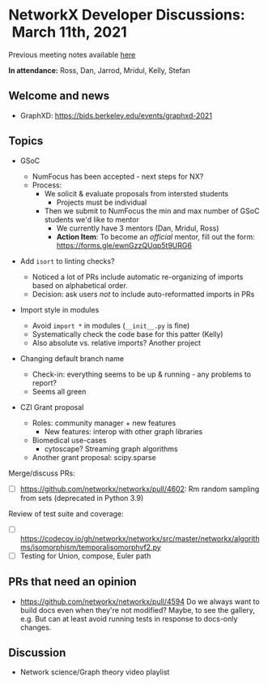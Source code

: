 # NetworkX Developer Discussions:  March 11th, 2021

Previous meeting notes available [here](https://github.com/networkx/archive/tree/master/meetings)

**In attendance:** Ross, Dan, Jarrod, Mridul, Kelly, Stefan

## Welcome and news

- GraphXD: https://bids.berkeley.edu/events/graphxd-2021

## Topics

- GSoC
  * NumFocus has been accepted - next steps for NX?
  * Process:
    - We solicit & evaluate proposals from intersted students
      * Projects must be individual
    - Then we submit to NumFocus the min and max number of GSoC students we'd like to mentor
      * We currently have 3 mentors (Dan, Mridul, Ross)
      * **Action Item**: To become an *official* mentor, fill out the form: https://forms.gle/ewnGzzQUqp5t9URG6

- Add `isort` to linting checks?
  * Noticed a lot of PRs include automatic re-organizing of imports based on alphabetical order.
  * Decision: ask users *not* to include auto-reformatted imports in PRs
  
- Import style in modules
  * Avoid `import *` in modules (`__init__.py` is fine)
  * Systematically check the code base for this patter (Kelly)
  * Also absolute vs. relative imports? Another project

- Changing default branch name
  * Check-in: everything seems to be up & running - any problems to report?
  * Seems all green
  
- CZI Grant proposal
  * Roles: community manager + new features
    - New features: interop with other graph libraries
  * Biomedical use-cases
    - cytoscape? Streaming graph algorithms
  * Another grant proposal: scipy.sparse

Merge/discuss PRs:
 - [ ] https://github.com/networkx/networkx/pull/4602: Rm random sampling from sets (deprecated in Python 3.9)

Review of test suite and coverage:
- [ ] https://codecov.io/gh/networkx/networkx/src/master/networkx/algorithms/isomorphism/temporalisomorphvf2.py
- [ ] Testing for Union, compose, Euler path

## PRs that need an opinion

- https://github.com/networkx/networkx/pull/4594
  Do we always want to build docs even when they're not modified?  Maybe, to see the gallery, e.g.
  But can at least avoid running tests in response to docs-only changes.

## Discussion

 - Network science/Graph theory video playlist